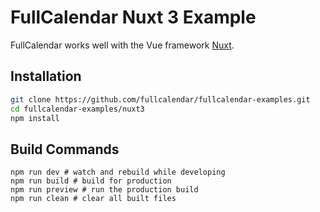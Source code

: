 
# FullCalendar Nuxt 3 Example

FullCalendar works well with the Vue framework [Nuxt](https://nuxtjs.org/).


## Installation

```bash
git clone https://github.com/fullcalendar/fullcalendar-examples.git
cd fullcalendar-examples/nuxt3
npm install
```


## Build Commands

```
npm run dev # watch and rebuild while developing
npm run build # build for production
npm run preview # run the production build
npm run clean # clear all built files
```
